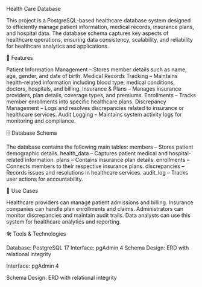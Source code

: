 Health Care Database

This project is a PostgreSQL-based healthcare database system designed to efficiently manage patient information, medical records, insurance plans, and hospital data. The database schema captures key aspects of healthcare operations, ensuring data consistency, scalability, and reliability for healthcare analytics and applications.

📌 Features

Patient Information Management – Stores member details such as name, age, gender, and date of birth.
Medical Records Tracking – Maintains health-related information including blood type, medical conditions, doctors, hospitals, and billing.
Insurance & Plans – Manages insurance providers, plan details, coverage types, and premiums.
Enrollments – Tracks member enrollments into specific healthcare plans.
Discrepancy Management – Logs and resolves discrepancies related to insurance or healthcare services.
Audit Logging – Maintains system activity logs for monitoring and compliance.

🗄️ Database Schema

The database contains the following main tables:
members – Stores patient demographic details.
health_data – Captures patient medical and hospital-related information.
plans – Contains insurance plan details.
enrollments – Connects members to their respective insurance plans.
discrepancies – Records issues and resolutions in healthcare services.
audit_log – Tracks user actions for accountability.

🎯 Use Cases

Healthcare providers can manage patient admissions and billing.
Insurance companies can handle plan enrollments and claims.
Administrators can monitor discrepancies and maintain audit trails.
Data analysts can use this system for healthcare analytics and reporting.

🛠️ Tools & Technologies

Database: PostgreSQL 17
Interface: pgAdmin 4
Schema Design: ERD with relational integrity

Interface: pgAdmin 4

Schema Design: ERD with relational integrity
